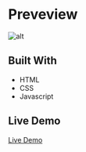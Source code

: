 # Preveview

![alt](img/Screen%20Shot%202021-09-25%20at%208.39.39%20PM.png)

## Built With

- HTML
- CSS
- Javascript

## Live Demo

[Live Demo](https://jide-nna-guessing-game.netlify.app/)
